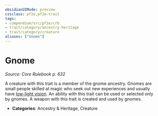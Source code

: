 ```yaml
---
obsidianUIMode: preview
cssclass: pf2e,pf2e-trait
tags:
- compendium/src/pf2e/crb
- trait/category/ancestry-heritage
- trait/category/creature
aliases: ["Gnome"]
---
```

# Gnome  
*Source: Core Rulebook p. 632*  

A creature with this trait is a member of the gnome ancestry. Gnomes are small people skilled at magic who seek out new experiences and usually have [low-light vision](/rules/abilities/low-light-vision.md). An ability with this trait can be used or selected only by gnomes. A weapon with this trait is created and used by gnomes.

- **Categories**: Ancestry & Heritage, Creature